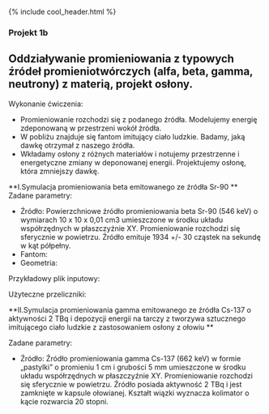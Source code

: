 {% include cool_header.html %}

### Projekt 1b
## Oddziaływanie promieniowania z typowych źródeł promieniotwórczych (alfa, beta, gamma, neutrony) z materią, projekt osłony.

Wykonanie ćwiczenia:
- Promieniowanie rozchodzi się z podanego źródła. Modelujemy energię zdeponowaną w przestrzeni wokół źródła. 
- W pobliżu znajduje się fantom imitujący ciało ludzkie. Badamy, jaką dawkę otrzymał z naszego źródła.
- Wkładamy osłony z różnych materiałów i  notujemy przestrzenne i energetyczne zmiany w deponowanej energii. Projektujemy osłonę, która zmniejszy dawkę.


**I.Symulacja promieniowania beta emitowanego ze źródła Sr-90 **
Zadane parametry:

- Źródło: Powierzchniowe źródło promieniowania beta Sr-90 (546 keV) o wymiarach 10 x 10 x 0,01 cm3 umieszczone w środku układu współrzędnych w płaszczyźnie XY. Promieniowanie rozchodzi się sferycznie w powietrzu. Źródło emituje 1934 +/- 30 cząstek na sekundę w kąt półpełny.
- Fantom:
- Geometria:

Przykładowy plik inputowy:

Użyteczne przeliczniki: 


**II.Symulacja promieniowania gamma emitowanego ze źródła Cs-137 o aktywności 2 TBq i depozycji energii na tarczy z tworzywa sztucznego imitującego ciało ludzkie z zastosowaniem osłony z ołowiu **

Zadane parametry:
- Źródło: Źródło promieniowania gamma Cs-137 (662 keV) w formie „pastylki” o promieniu 1 cm i grubości 5 mm umieszczone w środku układu współrzędnych w płaszczyźnie XY. Promieniowanie rozchodzi się sferycznie w powietrzu. Źródło posiada aktywność 2 TBq i jest zamknięte w kapsule ołowianej. Kształt wiązki wyznacza kolimator o kącie rozwarcia 20 stopni.
